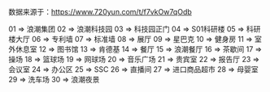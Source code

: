 数据来源于：https://www.720yun.com/t/f7vkOw7qOdb

01  =>  浪潮集团
02  =>  浪潮科技园
03  =>  科技园正门
04  =>  S01科研楼
05  =>  科研楼大厅
06  =>  专利墙
07  =>  标准墙
08  =>  展厅
09  =>  星巴克
10  =>  健身房
11  =>  室外休息室
12  =>  图书馆
13  =>  肯德基
14  =>  餐厅
15  =>  浪潮餐厅
16  =>  茶歇间
17  =>  操场
18  =>  篮球场
19  =>  网球场
20  =>  音乐广场
21  =>  贵宾室
22  =>  报告厅
23  =>  会议室
24  =>  办公区
25  =>  SSC
26  =>  直播间
27  =>  进口商品超市
28  =>  母婴室
29  =>  洗车场
30  =>  浪潮夜景
